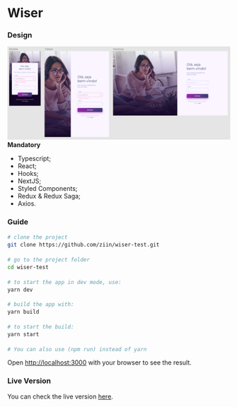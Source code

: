 # Wiser
### Design
![Design](design.png)
**Mandatory**
- Typescript​;
- React;
- Hooks;
- NextJS;
- Styled Components;
- Redux & Redux Saga;
- Axios.

### Guide
```bash
# clone the project
git clone https://github.com/ziin/wiser-test.git

# go to the project folder
cd wiser-test

# to start the app in dev mode, use:
yarn dev

# build the app with:
yarn build

# to start the build:
yarn start

# You can also use (npm run) instead of yarn
```
Open [http://localhost:3000](http://localhost:3000) with your browser to see the result.

### Live Version
You can check the live version [here](https://ziin-wiser-test.vercel.app/).

